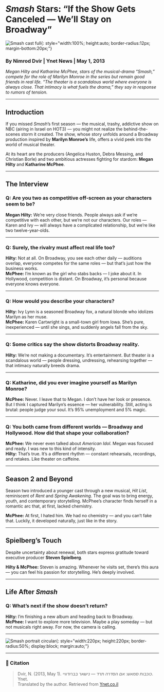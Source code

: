 # *Smash* Stars: “If the Show Gets Canceled — We’ll Stay on Broadway”

![Smash cast full](https://res.cloudinary.com/dkndq6lyz/image/upload/f_auto,q_auto,w_auto,c_fill,g_face/v1760469469/smash-newsblog_ejb2f0.webp){: style="width:100%; height:auto; border-radius:12px; margin-bottom:20px;"}

### By Nimrod Dvir | Ynet News | May 1, 2013

*Megan Hilty and Katharine McPhee, stars of the musical-drama “Smash,” compete for the role of Marilyn Monroe in the series but remain good friends in real life. “The theater is a scandalous world where everyone is always close. That intimacy is what fuels the drama,” they say in response to rumors of tension.*

---

## Introduction

If you missed *Smash*’s first season — the musical, trashy, addictive show on NBC (airing in Israel on HOT3) — you might not realize the behind-the-scenes storm it created. The show, whose story unfolds around a Broadway production inspired by **Marilyn Monroe’s** life, offers a vivid peek into the world of musical theater.

At its heart are the producers (Angelica Huston, Debra Messing, and Christian Borle) and two ambitious actresses fighting for stardom: **Megan Hilty** and **Katharine McPhee**.

---

## The Interview

### Q: Are you two as competitive off-screen as your characters seem to be?  
**Megan Hilty:** We’re very close friends. People always ask if we’re competitive with each other, but we’re not our characters. Our roles — Karen and Ivy — will always have a complicated relationship, but we’re like two twelve-year-olds.

---

### Q: Surely, the rivalry must affect real life too?  
**Hilty:** Not at all. On Broadway, you see each other daily — auditions overlap, everyone competes for the same roles — but that’s just how the business works.  
**McPhee:** I’m known as the girl who stabs backs — I joke about it. In Hollywood, competition is distant. On Broadway, it’s personal because everyone knows everyone.

---

### Q: How would you describe your characters?  
**Hilty:** Ivy Lynn is a seasoned Broadway fox, a natural blonde who idolizes Marilyn as her muse.  
**McPhee:** Karen Cartwright is a small-town girl from Iowa. She’s pure, inexperienced — until she sings, and suddenly angels fall from the sky.

---

### Q: Some critics say the show distorts Broadway reality.  
**Hilty:** We’re not making a documentary. It’s entertainment. But theater *is* a scandalous world — people dressing, undressing, rehearsing together — that intimacy naturally breeds drama.

---

### Q: Katharine, did you ever imagine yourself as Marilyn Monroe?  
**McPhee:** Never. I leave that to Megan. I don’t have her look or presence. But I think I captured Marilyn’s essence — her vulnerability. Still, acting is brutal: people judge your soul. It’s 95% unemployment and 5% magic.

---

### Q: You both came from different worlds — Broadway and Hollywood. How did that shape your collaboration?  
**McPhee:** We never even talked about *American Idol*. Megan was focused and ready. I was new to this kind of intensity.  
**Hilty:** That’s true. It’s a different rhythm — constant rehearsals, recordings, and retakes. Like theater on caffeine.

---

## Season 2 and Beyond

Season two introduced a younger cast through a new musical, *Hit List*, reminiscent of *Rent* and *Spring Awakening*. The goal was to bring energy, youth, and contemporary storytelling. McPhee’s character finds herself in a romantic arc that, at first, lacked chemistry.

**McPhee:** At first, I hated him. We had no chemistry — and you can’t fake that. Luckily, it developed naturally, just like in the story.

---

## Spielberg’s Touch

Despite uncertainty about renewal, both stars express gratitude toward executive producer **Steven Spielberg**.

**Hilty & McPhee:** Steven is amazing. Whenever he visits set, there’s this aura — you can feel his passion for storytelling. He’s deeply involved.

---

## Life After *Smash*

### Q: What’s next if the show doesn’t return?  
**Hilty:** I’m finishing a new album and heading back to Broadway.  
**McPhee:** I want to explore more television. Maybe a play someday — but not musicals right away. For now, the camera is calling.

---

![Smash portrait circular](https://res.cloudinary.com/dkndq6lyz/image/upload/f_auto,q_auto,w_300,h_300,c_thumb,g_face,r_max/v1760469469/smash-newsblog_ejb2f0.webp){: style="width:220px; height:220px; border-radius:50%; display:block; margin:auto;"}

---

### 📝 Citation

> Dvir, N. (2013, May 1). *כוכבות סמאש: אם הסדרה תרד — נישאר בברודוויי*. Ynet.  
> Translated by the author. Retrieved from [Ynet.co.il](https://www.ynet.co.il/article/4362943)

